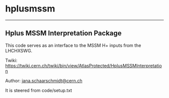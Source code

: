 # hplusmssm

---------------------------------
Hplus MSSM Interpretation Package
---------------------------------
This code serves as an interface to the MSSM H+ inputs from the LHCHXSWG.

Twiki:  https://twiki.cern.ch/twiki/bin/view/AtlasProtected/HplusMSSMInterpretation

Author: jana.schaarschmidt@cern.ch

It is steered from code/setup.txt

